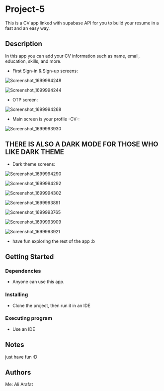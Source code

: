 # Project-5

This is a CV app linked with supabase API for you to build your resume in a fast and an easy way.

## Description

In this app you can add your CV information such as name, email, education, skills, and more.

* First Sign-in & Sign-up screens:
  
![Screenshot_1699994248](https://github.com/AliArafat4/Project-5/assets/84300173/98c90c8e-1e9c-45aa-beaa-a235367d0d89)

![Screenshot_1699994244](https://github.com/AliArafat4/Project-5/assets/84300173/1b969573-ace4-49b5-ae02-f063474dbdbb)




* OTP screen:
  
![Screenshot_1699994268](https://github.com/AliArafat4/Project-5/assets/84300173/9192f67d-707b-4a5c-b9b1-ed4d7ec8a75f)


* Main screen is your profile -CV-:


![Screenshot_1699993930](https://github.com/AliArafat4/Project-5/assets/84300173/ec4f2897-89da-4cc4-b87e-8b29ed4eaee2)


## THERE IS ALSO A DARK MODE FOR THOSE WHO LIKE DARK THEME


* Dark theme screens:
  
![Screenshot_1699994290](https://github.com/AliArafat4/Project-5/assets/84300173/123315ae-baeb-4350-9868-51146e7242a6)

![Screenshot_1699994292](https://github.com/AliArafat4/Project-5/assets/84300173/96bb17d5-d3d0-464a-850f-897f3c44dff3)

![Screenshot_1699994302](https://github.com/AliArafat4/Project-5/assets/84300173/c1a307be-c9d7-42f3-8bd2-84fab69e476f)

![Screenshot_1699993891](https://github.com/AliArafat4/Project-5/assets/84300173/626bb012-a435-4c0d-b21c-fe5157f12610)

![Screenshot_1699993765](https://github.com/AliArafat4/Project-5/assets/84300173/74d89914-6c59-47eb-9d74-dbe840bdfd5d)

![Screenshot_1699993909](https://github.com/AliArafat4/Project-5/assets/84300173/4196d521-fc77-432d-b66b-82acf2f4abbb)

![Screenshot_1699993921](https://github.com/AliArafat4/Project-5/assets/84300173/25cbe22c-606b-4681-bf63-61a60db2cc15)


* have fun exploring the rest of the app :b

## Getting Started

### Dependencies

* Anyone can use this app.
  

### Installing

* Clone the project, then run it in an IDE 

### Executing program

* Use an IDE


## Notes
just have fun :D

## Authors

Me: Ali Arafat


